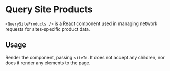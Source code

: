 Query Site Products
===================

`<QuerySiteProducts />` is a React component used in managing network requests for sites-specific product data.

## Usage

Render the component, passing `siteId`. It does not accept any children, nor does it render any elements to the page.
